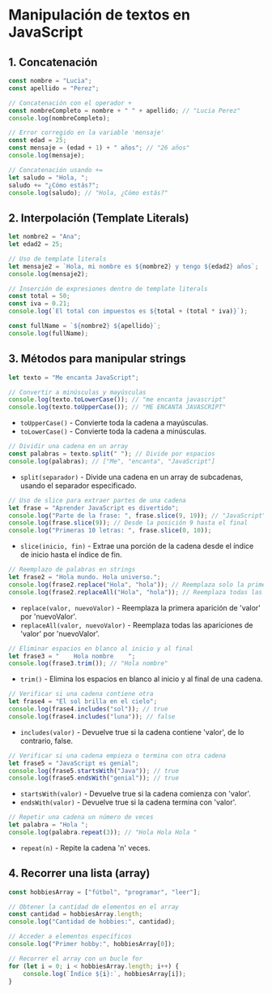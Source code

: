 # Manipulación de textos en JavaScript

## 1. Concatenación

```js
const nombre = "Lucia";
const apellido = "Perez";

// Concatenación con el operador +
const nombreCompleto = nombre + " " + apellido; // "Lucia Perez"
console.log(nombreCompleto);

// Error corregido en la variable 'mensaje'
const edad = 25;
const mensaje = (edad + 1) + " años"; // "26 años"
console.log(mensaje);

// Concatenación usando +=
let saludo = "Hola, ";
saludo += "¿Cómo estás?";
console.log(saludo); // "Hola, ¿Cómo estás?"
```

## 2. Interpolación (Template Literals)

```js
let nombre2 = "Ana";
let edad2 = 25;

// Uso de template literals
let mensaje2 = `Hola, mi nombre es ${nombre2} y tengo ${edad2} años`;
console.log(mensaje2);

// Inserción de expresiones dentro de template literals
const total = 50;
const iva = 0.21;
console.log(`El total con impuestos es ${total + (total * iva)}`);

const fullName = `${nombre2} ${apellido}`;
console.log(fullName);
```

## 3. Métodos para manipular strings

```js
let texto = "Me encanta JavaScript";

// Convertir a minúsculas y mayúsculas
console.log(texto.toLowerCase()); // "me encanta javascript"
console.log(texto.toUpperCase()); // "ME ENCANTA JAVASCRIPT"
```

- `toUpperCase()` - Convierte toda la cadena a mayúsculas.
- `toLowerCase()` - Convierte toda la cadena a minúsculas.

```js
// Dividir una cadena en un array
const palabras = texto.split(" "); // Divide por espacios
console.log(palabras); // ["Me", "encanta", "JavaScript"]
```

- `split(separador)` - Divide una cadena en un array de subcadenas, usando el separador especificado.

```js
// Uso de slice para extraer partes de una cadena
let frase = "Aprender JavaScript es divertido";
console.log("Parte de la frase: ", frase.slice(9, 19)); // "JavaScript"
console.log(frase.slice(9)); // Desde la posición 9 hasta el final
console.log("Primeras 10 letras: ", frase.slice(0, 10));
```

- `slice(inicio, fin)` - Extrae una porción de la cadena desde el índice de inicio hasta el índice de fin.

```js
// Reemplazo de palabras en strings
let frase2 = "Hola mundo. Hola universo.";
console.log(frase2.replace("Hola", "hola")); // Reemplaza solo la primera ocurrencia
console.log(frase2.replaceAll("Hola", "hola")); // Reemplaza todas las ocurrencias
```

- `replace(valor, nuevoValor)` - Reemplaza la primera aparición de 'valor' por 'nuevoValor'.
- `replaceAll(valor, nuevoValor)` - Reemplaza todas las apariciones de 'valor' por 'nuevoValor'.

```js
// Eliminar espacios en blanco al inicio y al final
let frase3 = "    Hola nombre    ";
console.log(frase3.trim()); // "Hola nombre"
```

- `trim()` - Elimina los espacios en blanco al inicio y al final de una cadena.

```js
// Verificar si una cadena contiene otra
let frase4 = "El sol brilla en el cielo";
console.log(frase4.includes("sol")); // true
console.log(frase4.includes("luna")); // false
```

- `includes(valor)` - Devuelve true si la cadena contiene 'valor', de lo contrario, false.

```js
// Verificar si una cadena empieza o termina con otra cadena
let frase5 = "JavaScript es genial";
console.log(frase5.startsWith("Java")); // true
console.log(frase5.endsWith("genial")); // true
```

- `startsWith(valor)` - Devuelve true si la cadena comienza con 'valor'.
- `endsWith(valor)` - Devuelve true si la cadena termina con 'valor'.

```js
// Repetir una cadena un número de veces
let palabra = "Hola ";
console.log(palabra.repeat(3)); // "Hola Hola Hola "
```

- `repeat(n)` - Repite la cadena 'n' veces.

## 4. Recorrer una lista (array)

```js
const hobbiesArray = ["fútbol", "programar", "leer"];

// Obtener la cantidad de elementos en el array
const cantidad = hobbiesArray.length;
console.log("Cantidad de hobbies:", cantidad);

// Acceder a elementos específicos
console.log("Primer hobby:", hobbiesArray[0]);

// Recorrer el array con un bucle for
for (let i = 0; i < hobbiesArray.length; i++) {
    console.log(`Índice ${i}:`, hobbiesArray[i]);
}